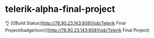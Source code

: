 # telerik-alpha-final-project
👌
[![Build Status](http://78.90.23.143:8081/job/Telerik Final Project/badge/icon)](http://78.90.23.143:8081/job/Telerik Final Project)
